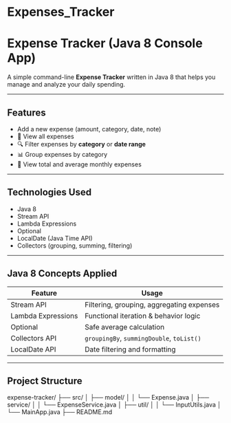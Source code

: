 # Expenses_Tracker
#  Expense Tracker (Java 8 Console App)

A simple command-line **Expense Tracker** written in Java 8 that helps you manage and analyze your daily spending.

---

## Features

-  Add a new expense (amount, category, date, note)
- 📃 View all expenses
- 🔍 Filter expenses by **category** or **date range**
- 📊 Group expenses by category
- 📅 View total and average monthly expenses

---

## Technologies Used

- Java 8
- Stream API
- Lambda Expressions
- Optional
- LocalDate (Java Time API)
- Collectors (grouping, summing, filtering)

---

## Java 8 Concepts Applied

| Feature             | Usage                                       |
|---------------------|---------------------------------------------|
| Stream API          | Filtering, grouping, aggregating expenses   |
| Lambda Expressions  | Functional iteration & behavior logic       |
| Optional            | Safe average calculation                    |
| Collectors API      | `groupingBy`, `summingDouble`, `toList()`   |
| LocalDate API       | Date filtering and formatting               |

---

## Project Structure
expense-tracker/
├── src/
│ ├── model/
│ │ └── Expense.java
│ ├── service/
│ │ └── ExpenseService.java
│ ├── util/
│ │ └── InputUtils.java
│ └── MainApp.java
├── README.md
